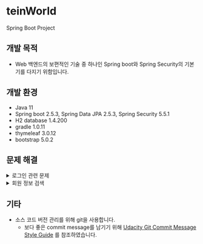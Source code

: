 # teinWorld
Spring Boot Project


## 개발 목적
- Web 백엔드의 보편적인 기술 중 하나인 Spring boot와 Spring Security의 기본기를 다지기 위함입니다.

## 개발 환경
- Java 11
- Spring boot 2.5.3, Spring Data JPA 2.5.3, Spring Security 5.5.1
- H2 database 1.4.200
- gradle 1.0.11
- thymeleaf 3.0.12
- bootstrap 5.0.2

## 문제 해결
<details>
  <summary>로그인 관련 문제</summary>
  <div markdown="1">

1. 문제 확인
- 회원 가입 요청 후 DB에 회원 정보 정상 저장됨
- 로그인 요청 시 주소줄에서 /login?error 발생
- 콘솔창 확인해보면 `Expected: class java.lang.Long, got class java.lang.String;` 맞지 않는 타입의 클래스 제공되어 발생한 문제라는 것을 알 수 있었다.
- @Slf4j 이용해 로그 확인해보니 이메일을 이용해 회원 정보를 찾는 메서드에서 전달 받는 인자 값이 전달되지 않아 발생하는 문제였다.
2. 문제 해결
- login 페이지를 custom하고, 로그인에 필요한 id/password의 name도 custom 해야했는데 그러지 않아서 발생한 문제이므로
- `Security Config.java`에서 `loginProcessingUrl(), usernameParameter(), passwordParameter()` 을 사용해 내가 원하는 값으로 custom 하였다. 

  </div>
</details>

<details>
  <summary>회원 정보 검색</summary>
  <div markdown="1">

1. 문제 확인
- 회원 정보 중 이메일을 이용해 회원 정보 검색 결과를 출력하고자 하였으나 타입이 맞지 않다는 error 발생
2. 문제 해결
- EntityManager에서 제공하는 메서드의 정확한 확인을 위해 [공식 문서](https://docs.oracle.com/javaee/7/api/javax/persistence/EntityManager.html) 확인
- EntityManager의 메서드 중 find()는 primary key를 이용해 값을 찾는 메서드
- 이를 제대로 알고 사용했어야 하는데, 여기에 PK가 아닌 다른 컬럼 값을 넣어 타입이 맞지 않는 문제가 발생
- find() 대신 custom query를 쓸 수 있는 `createQuery()`를 이용해 값을 검색하고,
- unique 제약 조건이 걸린 컬럼이므로 위 값에 다시 `getSingleResult()` 사용해 결과값을 받아왔다.

  </div>
</details>

## 기타
- 소스 코드 버전 관리를 위해 git을 사용합니다.
  - 보다 좋은 commit message를 남기기 위해 [Udacity Git Commit Message Style Guide](https://udacity.github.io/git-styleguide/) 를 참조하였습니다.

<!--
<details markdown="1">
<summary>접기/펼치기</summary>
test
</details>
1 r
2
3
-->
